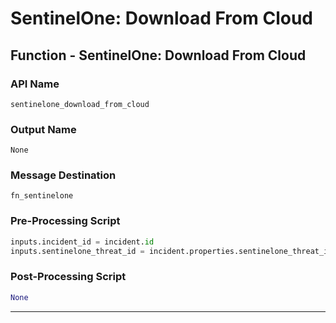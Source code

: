 <!--
    DO NOT MANUALLY EDIT THIS FILE
    THIS FILE IS AUTOMATICALLY GENERATED WITH resilient-sdk codegen
-->

# SentinelOne: Download From Cloud

## Function - SentinelOne: Download From Cloud

### API Name
`sentinelone_download_from_cloud`

### Output Name
`None`

### Message Destination
`fn_sentinelone`

### Pre-Processing Script
```python
inputs.incident_id = incident.id
inputs.sentinelone_threat_id = incident.properties.sentinelone_threat_id
```

### Post-Processing Script
```python
None
```

---


